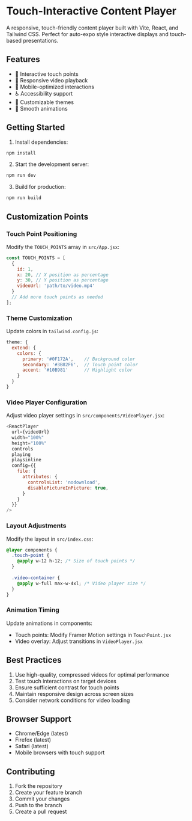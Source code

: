 # Touch-Interactive Content Player

A responsive, touch-friendly content player built with Vite, React, and Tailwind CSS. Perfect for auto-expo style interactive displays and touch-based presentations.

## Features

- 🎯 Interactive touch points
- 🎥 Responsive video playback
- 📱 Mobile-optimized interactions
- ♿ Accessibility support
- 🎨 Customizable themes
- 🔄 Smooth animations

## Getting Started

1. Install dependencies:
```bash
npm install
```

2. Start the development server:
```bash
npm run dev
```

3. Build for production:
```bash
npm run build
```

## Customization Points

### Touch Point Positioning

Modify the `TOUCH_POINTS` array in `src/App.jsx`:

```javascript
const TOUCH_POINTS = [
  {
    id: 1,
    x: 20, // X position as percentage
    y: 30, // Y position as percentage
    videoUrl: 'path/to/video.mp4'
  }
  // Add more touch points as needed
];
```

### Theme Customization

Update colors in `tailwind.config.js`:

```javascript
theme: {
  extend: {
    colors: {
      primary: '#0F172A',    // Background color
      secondary: '#3B82F6',  // Touch point color
      accent: '#10B981'      // Highlight color
    }
  }
}
```

### Video Player Configuration

Adjust video player settings in `src/components/VideoPlayer.jsx`:

```javascript
<ReactPlayer
  url={videoUrl}
  width="100%"
  height="100%"
  controls
  playing
  playsinline
  config={{
    file: {
      attributes: {
        controlsList: 'nodownload',
        disablePictureInPicture: true,
      }
    }
  }}
/>
```

### Layout Adjustments

Modify the layout in `src/index.css`:

```css
@layer components {
  .touch-point {
    @apply w-12 h-12; /* Size of touch points */
  }
  
  .video-container {
    @apply w-full max-w-4xl; /* Video player size */
  }
}
```

### Animation Timing

Update animations in components:

- Touch points: Modify Framer Motion settings in `TouchPoint.jsx`
- Video overlay: Adjust transitions in `VideoPlayer.jsx`

## Best Practices

1. Use high-quality, compressed videos for optimal performance
2. Test touch interactions on target devices
3. Ensure sufficient contrast for touch points
4. Maintain responsive design across screen sizes
5. Consider network conditions for video loading

## Browser Support

- Chrome/Edge (latest)
- Firefox (latest)
- Safari (latest)
- Mobile browsers with touch support

## Contributing

1. Fork the repository
2. Create your feature branch
3. Commit your changes
4. Push to the branch
5. Create a pull request
